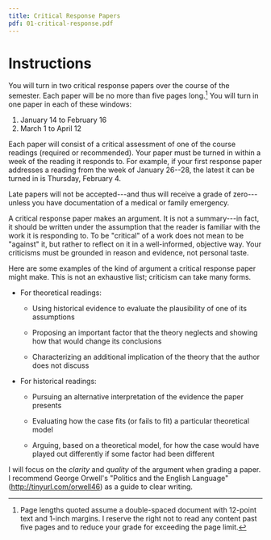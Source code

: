 ```yaml
---
title: Critical Response Papers
pdf: 01-critical-response.pdf
---
```


# Instructions

You will turn in two critical response papers over the course of the semester.  Each paper will be no more than five pages long.[^page-lengths]  You will turn in one paper in each of these windows:

  1. January 14 to February 16
  2. March 1 to April 12

Each paper will consist of a critical assessment of one of the course readings (required or recommended).  Your paper must be turned in within a week of the reading it responds to.  For example, if your first response paper addresses a reading from the week of January 26--28, the latest it can be turned in is Thursday, February 4.

[^page-lengths]: Page lengths quoted assume a double-spaced document with 12-point text and 1-inch margins.  I reserve the right not to read any content past five pages and to reduce your grade for exceeding the page limit.

Late papers will not be accepted---and thus will receive a grade of zero---unless you have documentation of a medical or family emergency.

A critical response paper makes an argument.  It is not a summary---in fact, it should be written under the assumption that the reader is familiar with the work it is responding to.  To be "critical" of a work does not mean to be "against" it, but rather to reflect on it in a well-informed, objective way.  Your criticisms must be grounded in reason and evidence, not personal taste.

Here are some examples of the kind of argument a critical response paper might make.  This is not an exhaustive list; criticism can take many forms.

* For theoretical readings:

    * Using historical evidence to evaluate the plausibility of one of its assumptions

    * Proposing an important factor that the theory neglects and showing how that would change its conclusions

    * Characterizing an additional implication of the theory that the author does not discuss

* For historical readings:

    * Pursuing an alternative interpretation of the evidence the paper presents

    * Evaluating how the case fits (or fails to fit) a particular theoretical model

    * Arguing, based on a theoretical model, for how the case would have played out differently if some factor had been different

I will focus on the *clarity* and *quality* of the argument when grading a paper.  I recommend George Orwell's "Politics and the English Language" (<http://tinyurl.com/orwell46>) as a guide to clear writing.
